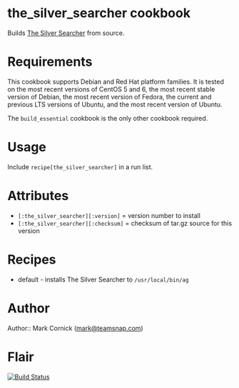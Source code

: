 # the_silver_searcher cookbook

Builds [The Silver Searcher](https://github.com/ggreer/the_silver_searcher)
from source.

# Requirements

This cookbook supports Debian and Red Hat platform families. It is
tested on the most recent versions of CentOS 5 and 6, the most recent
stable version of Debian, the most recent version of Fedora, the current
and previous LTS versions of Ubuntu, and the most recent version of
Ubuntu.

The `build_essential` cookbook is the only other cookbook required.

# Usage

Include `recipe[the_silver_searcher]` in a run list.

# Attributes

* `[:the_silver_searcher][:version]` = version number to install
* `[:the_silver_searcher][:checksum]` = checksum of tar.gz source for this version

# Recipes

* default - installs The Silver Searcher to `/usr/local/bin/ag`

# Author

Author:: Mark Cornick (<mark@teamsnap.com>)

# Flair

[![Build Status](https://secure.travis-ci.org/teamsnap/the_silver_searcher-cookbook.png)](http://travis-ci.org/teamsnap/the_silver_searcher-cookbook)
